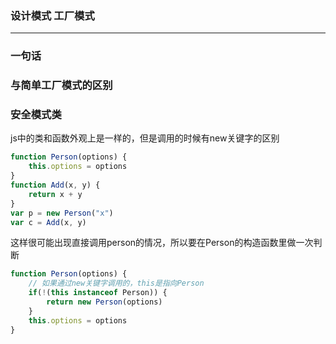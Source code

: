 ### 设计模式 工厂模式
***


### 一句话

### 与简单工厂模式的区别

### 安全模式类
js中的类和函数外观上是一样的，但是调用的时候有new关键字的区别
```js
function Person(options) {
    this.options = options
}
function Add(x, y) {
    return x + y
}
var p = new Person("x")
var c = Add(x, y)
```
这样很可能出现直接调用person的情况，所以要在Person的构造函数里做一次判断
```js
function Person(options) {
    // 如果通过new关键字调用的，this是指向Person
    if(!(this instanceof Person)) {
        return new Person(options)    
    }
    this.options = options    
}
```